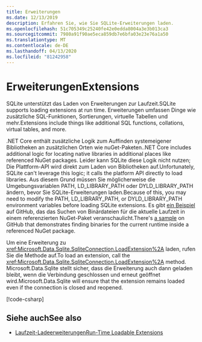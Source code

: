 ```yaml
---
title: Erweiterungen
ms.date: 12/13/2019
description: Erfahren Sie, wie Sie SQLite-Erweiterungen laden.
ms.openlocfilehash: 51c705349c25240fe42e0edda8004a3e3b013ca3
ms.sourcegitcommit: 7980a91f90ae5eca859db7e6bfa03e23e76a1a50
ms.translationtype: MT
ms.contentlocale: de-DE
ms.lasthandoff: 04/13/2020
ms.locfileid: "81242958"
---
```

# <a name="extensions"></a><span data-ttu-id="efecb-103">Erweiterungen</span><span class="sxs-lookup"><span data-stu-id="efecb-103">Extensions</span></span>

<span data-ttu-id="efecb-104">SQLite unterstützt das Laden von Erweiterungen zur Laufzeit.</span><span class="sxs-lookup"><span data-stu-id="efecb-104">SQLite supports loading extensions at run time.</span></span> <span data-ttu-id="efecb-105">Erweiterungen umfassen Dinge wie zusätzliche SQL-Funktionen, Sortierungen, virtuelle Tabellen und mehr.</span><span class="sxs-lookup"><span data-stu-id="efecb-105">Extensions include things like additional SQL functions, collations, virtual tables, and more.</span></span>

<span data-ttu-id="efecb-106">.NET Core enthält zusätzliche Logik zum Auffinden systemeigener Bibliotheken an zusätzlichen Orten wie nuGet-Paketen.</span><span class="sxs-lookup"><span data-stu-id="efecb-106">.NET Core includes additional logic for locating native libraries in additional places like referenced NuGet packages.</span></span> <span data-ttu-id="efecb-107">Leider kann SQLite diese Logik nicht nutzen; Die Plattform-API wird direkt zum Laden von Bibliotheken auf.</span><span class="sxs-lookup"><span data-stu-id="efecb-107">Unfortunately, SQLite can't leverage this logic; it calls the platform API directly to load libraries.</span></span> <span data-ttu-id="efecb-108">Aus diesem Grund müssen Sie möglicherweise die Umgebungsvariablen PATH, LD_LIBRARY_PATH oder DYLD_LIBRARY_PATH ändern, bevor Sie SQLite-Erweiterungen laden.</span><span class="sxs-lookup"><span data-stu-id="efecb-108">Because of this, you may need to modify the PATH, LD_LIBRARY_PATH, or DYLD_LIBRARY_PATH environment variables before loading SQLite extensions.</span></span> <span data-ttu-id="efecb-109">Es gibt [ein Beispiel](https://github.com/dotnet/docs/blob/master/samples/snippets/standard/data/sqlite/ExtensionsSample/Program.cs) auf GitHub, das das Suchen von Binärdateien für die aktuelle Laufzeit in einem referenzierten NuGet-Paket veranschaulicht.</span><span class="sxs-lookup"><span data-stu-id="efecb-109">There's [a sample](https://github.com/dotnet/docs/blob/master/samples/snippets/standard/data/sqlite/ExtensionsSample/Program.cs) on GitHub that demonstrates finding binaries for the current runtime inside a referenced NuGet package.</span></span>

<span data-ttu-id="efecb-110">Um eine Erweiterung zu <xref:Microsoft.Data.Sqlite.SqliteConnection.LoadExtension%2A> laden, rufen Sie die Methode auf.</span><span class="sxs-lookup"><span data-stu-id="efecb-110">To load an extension, call the <xref:Microsoft.Data.Sqlite.SqliteConnection.LoadExtension%2A> method.</span></span> <span data-ttu-id="efecb-111">Microsoft.Data.Sqlite stellt sicher, dass die Erweiterung auch dann geladen bleibt, wenn die Verbindung geschlossen und erneut geöffnet wird.</span><span class="sxs-lookup"><span data-stu-id="efecb-111">Microsoft.Data.Sqlite will ensure that the extension remains loaded even if the connection is closed and reopened.</span></span>

[!code-csharp[](../../../../samples/snippets/standard/data/sqlite/ExtensionsSample/Program.cs?name=snippet_LoadExtension)]

## <a name="see-also"></a><span data-ttu-id="efecb-112">Siehe auch</span><span class="sxs-lookup"><span data-stu-id="efecb-112">See also</span></span>

* [<span data-ttu-id="efecb-113">Laufzeit-Ladeerweiterungen</span><span class="sxs-lookup"><span data-stu-id="efecb-113">Run-Time Loadable Extensions</span></span>](https://www.sqlite.org/loadext.html)
